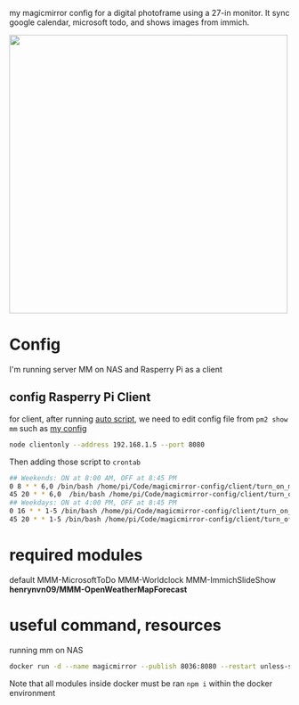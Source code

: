 my magicmirror config for a digital photoframe using a 27-in monitor. It sync google calendar, microsoft todo, and shows images from immich.

<img src="https://github.com/user-attachments/assets/06a367d3-47bb-4454-9f28-7fd8bd04826f" height="500">


# Config

I'm running server MM on NAS and Rasperry Pi as a client

## config Rasperry Pi Client
for client, after running [auto script](https://docs.magicmirror.builders/getting-started/installation.html#automatic-installation-scripts), we need to edit config file from `pm2 show mm` such as [my config](mm.sh)

```sh
node clientonly --address 192.168.1.5 --port 8080
```

Then adding those script to `crontab`
```sh
## Weekends: ON at 8:00 AM, OFF at 8:45 PM
0 8 * * 6,0 /bin/bash /home/pi/Code/magicmirror-config/client/turn_on_magic_mirror.sh >> /home/pi/magicmirror_start.log 2>&1
45 20 * * 6,0  /bin/bash /home/pi/Code/magicmirror-config/client/turn_off_magic_mirror.sh >> /home/pi/magicmirror_stop.log  2>&1
## Weekdays: ON at 4:00 PM, OFF at 8:45 PM
0 16 * * 1-5 /bin/bash /home/pi/Code/magicmirror-config/client/turn_on_magic_mirror.sh >> /home/pi/magicmirror_start.log 2>&1
45 20 * * 1-5 /bin/bash /home/pi/Code/magicmirror-config/client/turn_off_magic_mirror.sh >> /home/pi/magicmirror_stop.log  2>&1
```

# required modules
default
MMM-MicrosoftToDo
MMM-Worldclock
MMM-ImmichSlideShow 
**henrynvn09/MMM-OpenWeatherMapForecast**

# useful command, resources
running mm on NAS
```sh
docker run -d --name magicmirror --publish 8036:8080 --restart unless-stopped -e TZ=America/Los_Angeles --volume /volume1/docker/magicmirror/config:/opt/magic_mirror/config --volume /volume1/docker/magicmirror/modules:/opt/magic_mirror/modules --volume /volume1/docker/magicmirror/css:/opt/magic_mirror/css karsten13/magicmirror:latest
```
Note that all modules inside docker must be ran `npm i` within the docker environment
